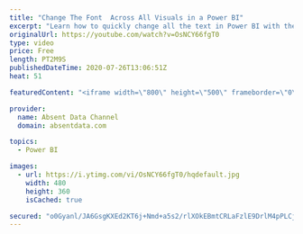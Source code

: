 ```yaml
---
title: "Change The Font  Across All Visuals in a Power BI"
excerpt: "Learn how to quickly change all the text in Power BI with the theme options in Power BI"
originalUrl: https://youtube.com/watch?v=OsNCY66fgT0
type: video
price: Free
length: PT2M9S
publishedDateTime: 2020-07-26T13:06:51Z
heat: 51

featuredContent: "<iframe width=\"800\" height=\"500\" frameborder=\"0\" src=\"https://www.youtube.com/embed/OsNCY66fgT0\" allow=\"accelerometer; autoplay; encrypted-media; gyroscope; picture-in-picture\" allowfullscreen></iframe>"

provider:
  name: Absent Data Channel
  domain: absentdata.com

topics:
  - Power BI

images:
  - url: https://i.ytimg.com/vi/OsNCY66fgT0/hqdefault.jpg
    width: 480
    height: 360
    isCached: true

secured: "o0Gyanl/JA6GsgKXEd2KT6j+Nmd+a5s2/rlXOkEBmtCRLaFzlE9DrlM4pPLCjC7ZIZwPpr7zK8qfW+LI+bxiS8W8/h+hlC7GFbTV1P88bE/QO2NwS5qwgEY43Mf4Xfb6rPHKbqaKMHglDCXBqMC40lck6dV0KabUCCoMAuBNB1VPe2WkihmsZYB1O/vlqTCAPk4pGtCSoxsA8rfHo14jiDeijg7MK2xc2V0J3NZQzv/9w0yG4n7GRpVQfiT287MrKTq50t1g2d3w9sZ1iwNbZI6Tc0jSUvqVIFQ0N5ZWY62f+pR0rfDhCvvrv2iY+c/c953C1vSD/rJAmD6JRHiLWStlapGYumSameRoGtn/gFOn4OQiZc8ITk0NeEh9CMELmps9mOkD1qGPrXTVYezPPdhmRJI3WulHmDjYKcR8F8w=;qKtp8xc1zAlJb1L46NnSqQ=="
---
```


